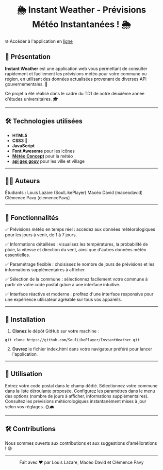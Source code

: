 <h1 align="center">🌦️ Instant Weather - Prévisions Météo Instantanées ! 🌦️</h1>

🌐 Accéder à l'application en [ligne](https://soullikeplayer.github.io/Instant-Weather/)


## 📝 Présentation

**Instant Weather** est une application web vous permettant de consulter rapidement et facilement les prévisions météo pour votre commune ou région, en utilisant des données actualisées provenant de diverses API gouvernementales. 📡

Ce projet a été réalisé dans le cadre du TD1 de notre deuxième année d'études universitaires. 🎓

---

## 🛠️ Technologies utilisées

- **HTML5**  
- **CSS3** 🎨  
- **JavaScript**  
- **Font Awesome** pour les icônes  
- **[Météo Concept](https://api.meteo-concept.com/)** pour la météo
- **[api geo gouv](https://geo.api.gouv.fr/decoupage-administratif/communes)** pour les ville et village

---

## 👨‍🎓 Auteurs

Étudiants :
    Louis Lazare (SoulLikePlayer)
    Macéo David (maceodavid)
    Clémence Pavy (clemencePavy)

---

## 🌟 Fonctionnalités

✅ Prévisions météo en temps réel : accédez aux données météorologiques pour les jours à venir, de 1 à 7 jours.

✅ Informations détaillées : visualisez les températures, la probabilité de pluie, la vitesse et direction du vent, ainsi que d'autres données météo essentielles.

✅ Paramétrage flexible : choisissez le nombre de jours de prévisions et les informations supplémentaires à afficher.

✅ Sélection de la commune : sélectionnez facilement votre commune à partir de votre code postal grâce à une interface intuitive.

✅ Interface réactive et moderne : profitez d'une interface responsive pour une expérience utilisateur agréable sur tous vos appareils.

---

## 🚀 Installation


  1. **Clonez** le dépôt GitHub sur votre machine :

    
    git clone https://github.com/SoulLikePlayer/InstantWeather.git
    

  2. **Ouvrez** le fichier index.html dans votre navigateur préféré pour lancer l'application.

---

## 🎯 Utilisation

   Entrez votre code postal dans le champ dédié.
   Sélectionnez votre commune dans la liste déroulante proposée.
   Configurez les paramètres dans le menu des options (nombre de jours à afficher, informations supplémentaires).
   Consultez les prévisions météorologiques instantanément mises à jour selon vos réglages. 🌞🌧️

---

## 🛠️ Contributions

Nous sommes ouverts aux contributions et aux suggestions d'améliorations ! 😄

---

<p align="center"> Fait avec ❤️ par Louis Lazare, Macéo David et Clémence Pavy </p>
